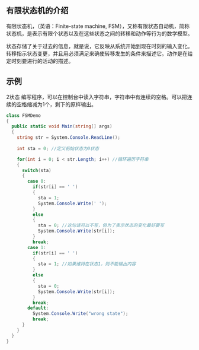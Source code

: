 ## 有限状态机的介绍

有限状态机，（英语：Finite-state machine, FSM），又称有限状态自动机，简称状态机，是表示有限个状态以及在这些状态之间的转移和动作等行为的数学模型。

状态存储了关于过去的信息，就是说，它反映从系统开始到现在时刻的输入变化。转移指示状态变更，并且用必须满足来确使转移发生的条件来描述它。动作是在给定时刻要进行的活动的描述。

## 示例

2状态
编写程序，可以在控制台中读入字符串，字符串中有连续的空格。可以把连续的空格缩减为1个，剩下的原样输出。
```C#
class FSMDemo
{
  public static void Main(string[] args)
  {
    string str = System.Console.ReadLine();
    
    int sta = 0; //定义初始状态为0状态

    for(int i = 0; i < str.Length; i++) //循环遍历字符串
    {
      switch(sta)
      {
        case 0:
          if(str[i] == ' ')
          {
            sta = 1;
            System.Console.Write(' ');
          }
          else
          {
            sta = 0; //这句话可以不写，但为了表示状态的变化最好要写
            System.Console.Write(str[i]);
          }
          break;
        case 1:
          if(str[i] == ' ')
          {
            sta = 1; //如果维持在状态1，则不能输出内容
          }
          else
          {
            sta = 0;
            System.Console.Write(str[i]);
          }
          break;
        default:
          System.Console.Write("wrong state");
          break;
      }
    }
  }
}
```
